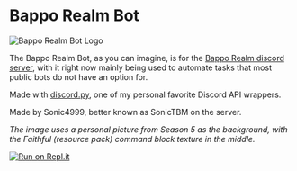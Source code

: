 # Bappo Realm Bot

![Bappo Realm Bot Logo](https://cdn.discordapp.com/avatars/618993974048194560/9533dc8ab73566f714731f17ed90d913.png?size=256)

The Bappo Realm Bot, as you can imagine, is for the [Bappo Realm discord server](https://discord.gg/E2d8WM3 "The Discord Server"), with it right now mainly being used to automate tasks that most public bots do not have an option for.

Made with [discord.py](https://github.com/Rapptz/discord.py "Github link"), one of my personal favorite Discord API wrappers.

Made by Sonic4999, better known as SonicTBM on the server.

*The image uses a personal picture from Season 5 as the background, with the Faithful (resource pack) command block texture in the middle.*

[![Run on Repl.it](https://repl.it/badge/github/Sonic4999/BappoRealmBot)](https://repl.it/github/Sonic4999/BappoRealmBot)